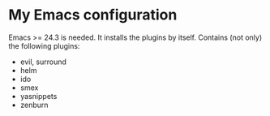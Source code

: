 My Emacs configuration
======================

Emacs >= 24.3 is needed. It installs the plugins by itself. Contains (not only) the following plugins:

  * evil, surround
  * helm
  * ido
  * smex
  * yasnippets
  * zenburn
